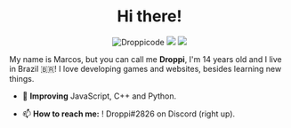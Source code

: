 <h1 align="center">Hi there!</h1>

<p align="center">
  <img src="https://komarev.com/ghpvc/?username=droppicode" alt="Droppicode" />
  <a href="https://discord.com/users/460429419404853248"><img src="https://img.shields.io/static/v1?label=Discord&message=!Droppi&color=4402dd&style=flat&logo=discord"></a>
  <a href="https://replit.com/@Droppi"><img src="https://img.shields.io/static/v1?label=Replit&message=Droppi&color=green&style=flat"></a>
</p>

My name is Marcos, but you can call me **Droppi**, I'm 14 years old and I live in Brazil 🇧🇷! I love developing games and websites, besides learning new things.

- 💪 **Improving** JavaScript, C++ and Python.

- 📫 **How to reach me:** ! Droppi#2826 on Discord (right up).

<p align=center>
  <img src="https://github-readme-stats.vercel.app/api?username=droppicode&show_icons=true&hide_border=true&count_private=true&include_all_commits=true&theme=radical" alt=""/> 
  <img src="https://github-readme-stats.vercel.app/api/wakatime?username=Droppicode&layout=compact&theme=radical&hide_border=true&v=2" alt=""/>
</p>
